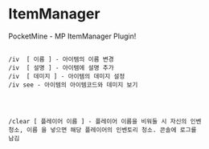 # ItemManager
PocketMine - MP ItemManager Plugin!
<pre><code>
/iv <name:nm> [ 이름 ] - 아이템의 이름 변경
/iv <description:des> [ 설명 ] - 아이템에 설명 추가
/iv <meta:damage> [ 데미지 ] - 아이템의 데미지 설정
/iv see - 아이템의 아이템코드와 데미지 보기
</code></pre><pre><code>
/clear [ 플레이어 이름 ] - 플레이어 이름을 비워둘 시 자신의 인벤 청소, 이름 을 넣으면 해당 플레이어의 인벤토리 청소. 콘솔에 로그를 남김</code></pre>
